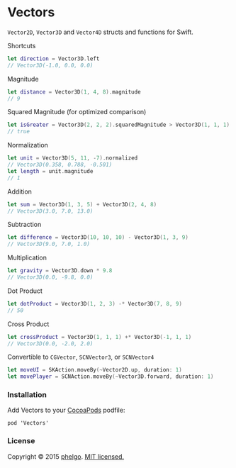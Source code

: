 # Vectors

`Vector2D`, `Vector3D` and `Vector4D` structs and functions for Swift.

Shortcuts

```swift
let direction = Vector3D.left
// Vector3D(-1.0, 0.0, 0.0)
```

Magnitude

```swift
let distance = Vector3D(1, 4, 8).magnitude
// 9
```

Squared Magnitude (for optimized comparison)

```swift
let isGreater = Vector3D(2, 2, 2).squaredMagnitude > Vector3D(1, 1, 1).squaredMagnitude
// true
```

Normalization

```swift
let unit = Vector3D(5, 11, -7).normalized
// Vector3D(0.358, 0.788, -0.501)
let length = unit.magnitude
// 1
```

Addition

```swift
let sum = Vector3D(1, 3, 5) + Vector3D(2, 4, 8)
// Vector3D(3.0, 7.0, 13.0)
```

Subtraction

```swift
let difference = Vector3D(10, 10, 10) - Vector3D(1, 3, 9)
// Vector3D(9.0, 7.0, 1.0)
```

Multiplication

```swift
let gravity = Vector3D.down * 9.8
// Vector3D(0.0, -9.8, 0.0)
```

Dot Product

```swift
let dotProduct = Vector3D(1, 2, 3) -* Vector3D(7, 8, 9)
// 50
```

Cross Product

```swift
let crossProduct = Vector3D(1, 1, 1) +* Vector3D(-1, 1, 1)
// Vector3D(0.0, -2.0, 2.0)
```

Convertible to `CGVector`, `SCNVector3`, or `SCNVector4`

```swift
let moveUI = SKAction.moveBy(~Vector2D.up, duration: 1)
let movePlayer = SCNAction.moveBy(~Vector3D.forward, duration: 1)
```

### Installation
Add Vectors to your [CocoaPods](http://cocoapods.org) podfile:

```
pod 'Vectors'
```

### License
Copyright © 2015 [phelgo](https://twitter.com/phelgo). [MIT licensed.](http://www.opensource.org/licenses/MIT)
